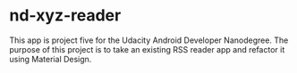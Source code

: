 # nd-xyz-reader

This app is project five for the Udacity Android Developer Nanodegree.  The purpose of
this project is to take an existing RSS reader app and refactor it using
Material Design.